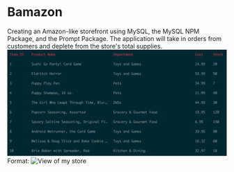# Bamazon
Creating an Amazon-like storefront using MySQL, the MySQL NPM Package, and the Prompt Package.  The application will take in orders from customers and deplete from the store's total supplies.
![Screenshot](/bamazon-screen.png)
Format: ![View of my store](url)